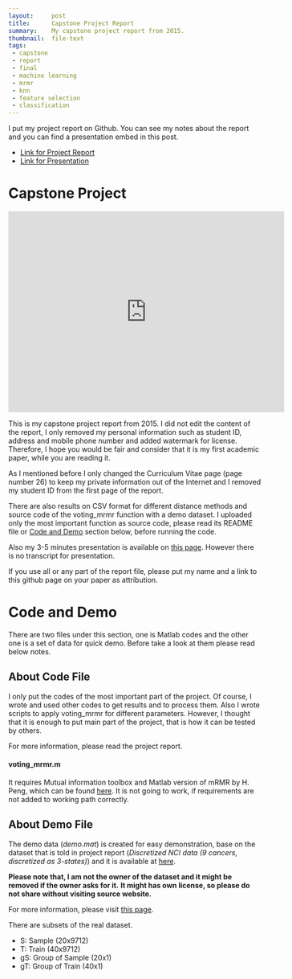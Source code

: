 ```yaml
---
layout:     post
title:      Capstone Project Report
summary:    My capstone project report from 2015.
thumbnail:  file-text
tags:
 - capstone
 - report
 - final
 - machine learning
 - mrmr
 - knn
 - feature selection
 - classification
---
```


I put my project report on Github. You can see my notes about the report and you
can find a presentation embed in this post.

* [Link for Project Report](https://github.com/onurozuduru/capstone-project)
* [Link for Presentation](http://prezi.com/eyr7fbtd8iqe/?utm_campaign=share&utm_medium=copy&rc=ex0share)

# Capstone Project

<iframe src="https://prezi.com/embed/eyr7fbtd8iqe/?bgcolor=ffffff&amp;lock_to_path=1&amp;autoplay=0&amp;autohide_ctrls=0&amp;landing_data=bHVZZmNaNDBIWnNjdEVENDRhZDFNZGNIUE43MHdLNWpsdFJLb2ZHanI5eXBqa0FSb2RYMlRIZ3FBTUNZNFBsWk5RPT0&amp;landing_sign=de2PhoWjv_4qli4Msd1YU0o6z8yziy6CTGrYo1J_oeY" allowfullscreen="" mozallowfullscreen="" webkitallowfullscreen="" id="iframe_container" frameborder="0" height="400" width="550"></iframe>

This is my capstone project report from 2015. I did not edit the content of the report,
I only removed my personal information such as student ID, address and mobile phone number
and added watermark for license. Therefore, I hope you would be fair and consider that
it is my first academic paper, while you are reading it.

As I mentioned before I only changed the Curriculum Vitae page (page number 26) to keep
my private information out of the Internet and I removed my student ID from the first page of the report.

There are also results on CSV format for different distance methods and source code
of the voting_mrmr function with a demo dataset. I uploaded only the most important
function as source code, please read its README file or [Code and Demo](#code-and-demo) section below, before running the code.

Also my 3-5 minutes presentation is available on [this page](http://prezi.com/eyr7fbtd8iqe/?utm_campaign=share&utm_medium=copy&rc=ex0share). However there is no
transcript for presentation.

If you use all or any part of the report file, please put my name and a link to this github page
on your paper as attribution.

# Code and Demo

There are two files under this section, one is Matlab codes and the other one is
a set of data for quick demo. Before take a look at them please read below notes.

## About Code File

I only put the codes of the most important part of the project. Of course, I wrote and used
other codes to get results and to process them. Also I wrote scripts to apply voting_mrmr
for different parameters. However, I thought that it is enough to put main part of the project,
that is how it can be tested by others.

For more information, please read the project report.

#### voting_mrmr.m

It requires Mutual information toolbox and Matlab version of mRMR by H. Peng,
which can be found [here](http://penglab.janelia.org/proj/mRMR/#matlab). It is not
going to work, if requirements are not added to working path correctly.

## About Demo File

The demo data (*demo.mat*) is created for easy demonstration, base on the dataset
that is told in project report (*Discretized NCI data (9 cancers, discretized as 3-states)*)
and it is available at [here](http://penglab.janelia.org/proj/mRMR/test_nci9_s3.csv).

**Please note that, I am not the owner of the dataset and it might be removed if the owner asks for it.**
**It might has own license, so please do not share without visiting source website.**

For more information, please visit [this page](http://penglab.janelia.org/proj/mRMR/).

There are subsets of the real dataset.

* S: Sample (20x9712)
* T: Train (40x9712)
* gS: Group of Sample (20x1)
* gT: Group of Train (40x1)
